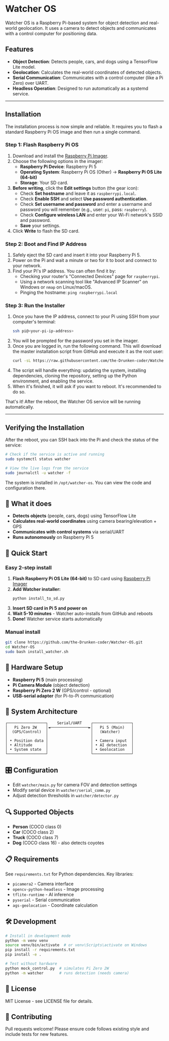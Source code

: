 # Watcher OS

Watcher OS is a Raspberry Pi-based system for object detection and real-world geolocation. It uses a camera to detect objects and communicates with a control computer for positioning data.

## Features

-   **Object Detection**: Detects people, cars, and dogs using a TensorFlow Lite model.
-   **Geolocation**: Calculates the real-world coordinates of detected objects.
-   **Serial Communication**: Communicates with a control computer (like a Pi Zero) over UART.
-   **Headless Operation**: Designed to run automatically as a systemd service.

---

## Installation

The installation process is now simple and reliable. It requires you to flash a standard Raspberry Pi OS image and then run a single command.

### Step 1: Flash Raspberry Pi OS

1.  Download and install the [Raspberry Pi Imager](https://www.raspberrypi.com/software/).
2.  Choose the following options in the imager:
    -   **Raspberry Pi Device**: Raspberry Pi 5
    -   **Operating System**: Raspberry Pi OS (Other) -> **Raspberry Pi OS Lite (64-bit)**
    -   **Storage**: Your SD card.
3.  **Before writing**, click the **Edit settings** button (the gear icon):
    -   Check **Set hostname** and leave it as `raspberrypi.local`.
    -   Check **Enable SSH** and select **Use password authentication**.
    -   Check **Set username and password** and enter a username and password you will remember (e.g., user: `pi`, pass: `raspberry`).
    -   Check **Configure wireless LAN** and enter your Wi-Fi network's SSID and password.
    -   **Save** your settings.
4.  Click **Write** to flash the SD card.

### Step 2: Boot and Find IP Address

1.  Safely eject the SD card and insert it into your Raspberry Pi 5.
2.  Power on the Pi and wait a minute or two for it to boot and connect to your network.
3.  Find your Pi's IP address. You can often find it by:
    -   Checking your router's "Connected Devices" page for `raspberrypi`.
    -   Using a network scanning tool like "Advanced IP Scanner" on Windows or `nmap` on Linux/macOS.
    -   Pinging the hostname: `ping raspberrypi.local`

### Step 3: Run the Installer

1.  Once you have the IP address, connect to your Pi using SSH from your computer's terminal:
    ```bash
    ssh pi@<your-pi-ip-address>
    ```
2.  You will be prompted for the password you set in the imager.
3.  Once you are logged in, run the following command. This will download the master installation script from GitHub and execute it as the root user:
    ```bash
    curl -sL https://raw.githubusercontent.com/the-Drunken-coder/Watcher-OS/main/install.sh | sudo bash
    ```
4.  The script will handle everything: updating the system, installing dependencies, cloning the repository, setting up the Python environment, and enabling the service.
5.  When it's finished, it will ask if you want to reboot. It's recommended to do so.

That's it! After the reboot, the Watcher OS service will be running automatically.

---

## Verifying the Installation

After the reboot, you can SSH back into the Pi and check the status of the service:

```bash
# Check if the service is active and running
sudo systemctl status watcher

# View the live logs from the service
sudo journalctl -u watcher -f
```

The system is installed in `/opt/watcher-os`. You can view the code and configuration there.

## 🎯 What it does

- **Detects objects** (people, cars, dogs) using TensorFlow Lite
- **Calculates real-world coordinates** using camera bearing/elevation + GPS
- **Communicates with control systems** via serial/UART
- **Runs autonomously** on Raspberry Pi 5

## 🚀 Quick Start

### Easy 2-step install

1. **Flash Raspberry Pi OS Lite (64-bit)** to SD card using [Raspberry Pi Imager](https://www.raspberrypi.com/software/)
2. **Add Watcher installer:**
   ```bash
   python install_to_sd.py
   ```
3. **Insert SD card in Pi 5 and power on**
4. **Wait 5-10 minutes** - Watcher auto-installs from GitHub and reboots
5. **Done!** Watcher service starts automatically

### Manual install

```bash
git clone https://github.com/the-Drunken-coder/Watcher-OS.git
cd Watcher-OS
sudo bash install_watcher.sh
```

## 🔧 Hardware Setup

- **Raspberry Pi 5** (main processing)
- **Pi Camera Module** (object detection)
- **Raspberry Pi Zero 2 W** (GPS/control - optional)
- **USB-serial adapter** (for Pi-to-Pi communication)

## 📡 System Architecture

```
┌─────────────────┐    Serial/UART    ┌─────────────────┐
│   Pi Zero 2W    │◄─────────────────►│   Pi 5 (Main)   │
│  (GPS/Control)  │                   │   (Watcher)     │
│                 │                   │                 │
│ • Position data │                   │ • Camera input  │
│ • Altitude      │                   │ • AI detection  │
│ • System state  │                   │ • Geolocation   │
└─────────────────┘                   └─────────────────┘
```

## 🎛️ Configuration

- Edit `watcher/main.py` for camera FOV and detection settings
- Modify serial device in `watcher/serial_comm.py` 
- Adjust detection thresholds in `watcher/detector.py`

## 🔍 Supported Objects

- **Person** (COCO class 0)
- **Car** (COCO class 2) 
- **Truck** (COCO class 7)
- **Dog** (COCO class 16) - also detects coyotes

## 📋 Requirements

See `requirements.txt` for Python dependencies. Key libraries:
- `picamera2` - Camera interface
- `opencv-python-headless` - Image processing  
- `tflite-runtime` - AI inference
- `pyserial` - Serial communication
- `ags-geolocation` - Coordinate calculation

## 🛠️ Development

```bash
# Install in development mode
python -m venv venv
source venv/bin/activate  # or venv\Scripts\activate on Windows
pip install -r requirements.txt
pip install -e .

# Test without hardware
python mock_control.py  # simulates Pi Zero 2W
python -m watcher       # runs detection (needs camera)
```

## 📄 License

MIT License - see LICENSE file for details.

## 🤝 Contributing

Pull requests welcome! Please ensure code follows existing style and include tests for new features. 